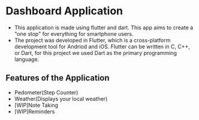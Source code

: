 # Dashboard Application

- This application is made using flutter and dart. This app aims to create a "one stop" for everything for smartphone users.
- The project was developed in Flutter, which is a cross-platform development tool for Andriod and iOS. Flutter can be written in C, C++, or Dart, for this project we used Dart as the primary programming language.


## Features of the Application
- Pedometer(Step Counter)
- Weather(Displays your local weather)
- [WIP]Note Taking
- [WIP]Reminders

